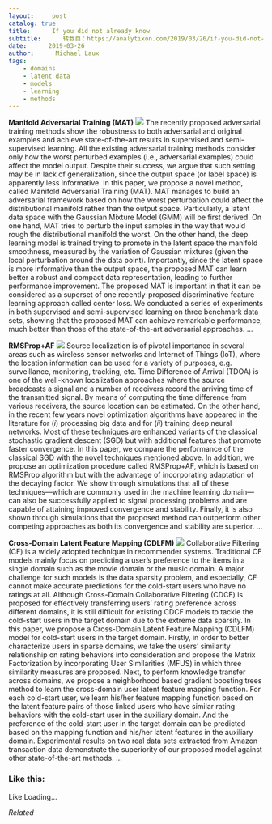```yaml
---
layout:     post
catalog: true
title:      If you did not already know
subtitle:      转载自：https://analytixon.com/2019/03/26/if-you-did-not-already-know-682/
date:      2019-03-26
author:      Michael Laux
tags:
    - domains
    - latent data
    - models
    - learning
    - methods
---
```


**Manifold Adversarial Training (MAT)** ![](https://analytixon.files.wordpress.com/2015/01/google.png?w=529)
The recently proposed adversarial training methods show the robustness to both adversarial and original examples and achieve state-of-the-art results in supervised and semi-supervised learning. All the existing adversarial training methods consider only how the worst perturbed examples (i.e., adversarial examples) could affect the model output. Despite their success, we argue that such setting may be in lack of generalization, since the output space (or label space) is apparently less informative. In this paper, we propose a novel method, called Manifold Adversarial Training (MAT). MAT manages to build an adversarial framework based on how the worst perturbation could affect the distributional manifold rather than the output space. Particularly, a latent data space with the Gaussian Mixture Model (GMM) will be first derived. On one hand, MAT tries to perturb the input samples in the way that would rough the distributional manifold the worst. On the other hand, the deep learning model is trained trying to promote in the latent space the manifold smoothness, measured by the variation of Gaussian mixtures (given the local perturbation around the data point). Importantly, since the latent space is more informative than the output space, the proposed MAT can learn better a robust and compact data representation, leading to further performance improvement. The proposed MAT is important in that it can be considered as a superset of one recently-proposed discriminative feature learning approach called center loss. We conducted a series of experiments in both supervised and semi-supervised learning on three benchmark data sets, showing that the proposed MAT can achieve remarkable performance, much better than those of the state-of-the-art adversarial approaches. … 

**RMSProp+AF** ![](https://analytixon.files.wordpress.com/2015/01/google.png?w=529)
Source localization is of pivotal importance in several areas such as wireless sensor networks and Internet of Things (IoT), where the location information can be used for a variety of purposes, e.g. surveillance, monitoring, tracking, etc. Time Difference of Arrival (TDOA) is one of the well-known localization approaches where the source broadcasts a signal and a number of receivers record the arriving time of the transmitted signal. By means of computing the time difference from various receivers, the source location can be estimated. On the other hand, in the recent few years novel optimization algorithms have appeared in the literature for $(i)$ processing big data and for $(ii)$ training deep neural networks. Most of these techniques are enhanced variants of the classical stochastic gradient descent (SGD) but with additional features that promote faster convergence. In this paper, we compare the performance of the classical SGD with the novel techniques mentioned above. In addition, we propose an optimization procedure called RMSProp+AF, which is based on RMSProp algorithm but with the advantage of incorporating adaptation of the decaying factor. We show through simulations that all of these techniques—which are commonly used in the machine learning domain—can also be successfully applied to signal processing problems and are capable of attaining improved convergence and stability. Finally, it is also shown through simulations that the proposed method can outperform other competing approaches as both its convergence and stability are superior. … 

**Cross-Domain Latent Feature Mapping (CDLFM)** ![](https://analytixon.files.wordpress.com/2015/01/google.png?w=529)
Collaborative Filtering (CF) is a widely adopted technique in recommender systems. Traditional CF models mainly focus on predicting a user’s preference to the items in a single domain such as the movie domain or the music domain. A major challenge for such models is the data sparsity problem, and especially, CF cannot make accurate predictions for the cold-start users who have no ratings at all. Although Cross-Domain Collaborative Filtering (CDCF) is proposed for effectively transferring users’ rating preference across different domains, it is still difficult for existing CDCF models to tackle the cold-start users in the target domain due to the extreme data sparsity. In this paper, we propose a Cross-Domain Latent Feature Mapping (CDLFM) model for cold-start users in the target domain. Firstly, in order to better characterize users in sparse domains, we take the users’ similarity relationship on rating behaviors into consideration and propose the Matrix Factorization by incorporating User Similarities (MFUS) in which three similarity measures are proposed. Next, to perform knowledge transfer across domains, we propose a neighborhood based gradient boosting trees method to learn the cross-domain user latent feature mapping function. For each cold-start user, we learn his/her feature mapping function based on the latent feature pairs of those linked users who have similar rating behaviors with the cold-start user in the auxiliary domain. And the preference of the cold-start user in the target domain can be predicted based on the mapping function and his/her latent features in the auxiliary domain. Experimental results on two real data sets extracted from Amazon transaction data demonstrate the superiority of our proposed model against other state-of-the-art methods. … 





### Like this:

Like Loading...


*Related*

